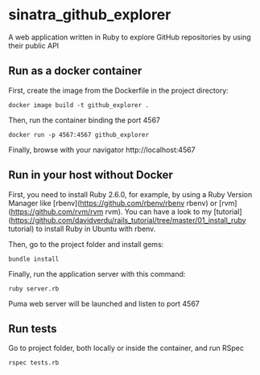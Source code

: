 # sinatra_github_explorer
A web application written in Ruby to explore GitHub repositories by using their public API

## Run as a docker container

First, create the image from the Dockerfile in the project directory:
```
docker image build -t github_explorer .
```

Then, run the container binding the port 4567
```
docker run -p 4567:4567 github_explorer
```

Finally, browse with your navigator http://localhost:4567

## Run in your host without Docker

First, you need to install Ruby 2.6.0, for example, by using a Ruby Version Manager like 
[rbenv](https://github.com/rbenv/rbenv rbenv) or [rvm](https://github.com/rvm/rvm rvm). You can have
a look to my [tutorial](https://github.com/davidverdu/rails_tutorial/tree/master/01_install_ruby tutorial) to
install Ruby in Ubuntu with rbenv.

Then, go to the project folder and install gems:
```
bundle install
```

Finally, run the application server with this command:
```
ruby server.rb
```

Puma web server will be launched and listen to port 4567

## Run tests

Go to project folder, both locally or inside the container, and run RSpec
```
rspec tests.rb
```

